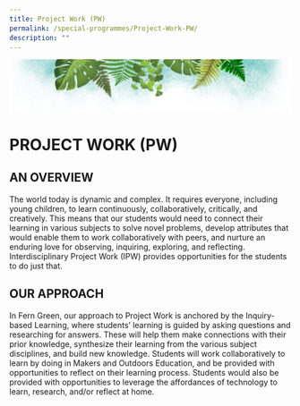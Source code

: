 ```yaml
---
title: Project Work (PW)
permalink: /special-programmes/Project-Work-PW/
description: ""
---
```

![](/images/Banner.png)

# PROJECT WORK (PW)

AN OVERVIEW
-----------

The world today is dynamic and complex. It requires everyone, including young children, to learn continuously, collaboratively, critically, and creatively. This means that our students would need to connect their learning in various subjects to solve novel problems, develop attributes that would enable them to work collaboratively with peers, and nurture an enduring love for observing, inquiring, exploring, and reflecting. Interdisciplinary Project Work (IPW) provides opportunities for the students to do just that.

OUR APPROACH
------------

In Fern Green, our approach to Project Work is anchored by the Inquiry-based Learning, where students’ learning is guided by asking questions and researching for answers. These will help them make connections with their prior knowledge, synthesize their learning from the various subject disciplines, and build new knowledge. Students will work collaboratively to learn by doing in Makers and Outdoors Education, and be provided with opportunities to reflect on their learning process. Students would also be provided with opportunities to leverage the affordances of technology to learn, research, and/or reflect at home.